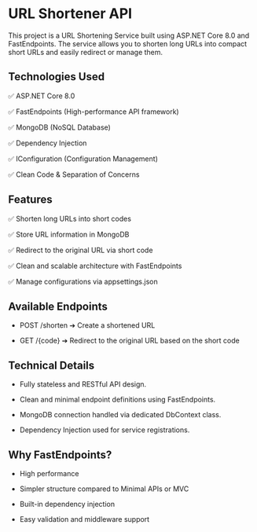 # URL Shortener API
This project is a URL Shortening Service built using ASP.NET Core 8.0 and FastEndpoints. The service allows you to shorten long URLs into compact short URLs and easily redirect or manage them.
## Technologies Used
✅ ASP.NET Core 8.0

✅ FastEndpoints (High-performance API framework)

✅ MongoDB (NoSQL Database)

✅ Dependency Injection

✅ IConfiguration (Configuration Management)

✅ Clean Code & Separation of Concerns

## Features
✅ Shorten long URLs into short codes

✅ Store URL information in MongoDB

✅ Redirect to the original URL via short code

✅ Clean and scalable architecture with FastEndpoints

✅ Manage configurations via appsettings.json

## Available Endpoints
- POST /shorten ➔ Create a shortened URL

- GET /{code} ➔ Redirect to the original URL based on the short code

## Technical Details
- Fully stateless and RESTful API design.

- Clean and minimal endpoint definitions using FastEndpoints.

- MongoDB connection handled via dedicated DbContext class.

- Dependency Injection used for service registrations.

## Why FastEndpoints?
- High performance

- Simpler structure compared to Minimal APIs or MVC

- Built-in dependency injection

- Easy validation and middleware support

